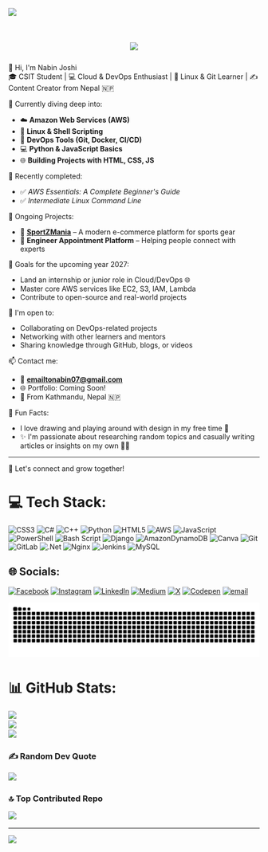 [![](https://visitcount.itsvg.in/api?id=birajkarki&icon=8&color=0)](https://visitcount.itsvg.in)

<h1 align="center">
  <a href="https://git.io/typing-svg">
    <img src="https://readme-typing-svg.herokuapp.com/?lines=Namaste+🙏;+Myself+Nabin+Joshi!;&center=true&size=30">
  </a>
</h1>


👋 Hi, I'm Nabin Joshi  
🎓 CSIT Student | 💻 Cloud & DevOps Enthusiast | 🐧 Linux & Git Learner | ✍️ Content Creator from Nepal 🇳🇵

🌱 Currently diving deep into:
- ☁️ **Amazon Web Services (AWS)**
- 🐧 **Linux & Shell Scripting**
- 🔧 **DevOps Tools (Git, Docker, CI/CD)**
- 💻 **Python & JavaScript Basics**
- 🌐 **Building Projects with HTML, CSS, JS**

📘 Recently completed:
- ✅ *AWS Essentials: A Complete Beginner's Guide*  
- ✅ *Intermediate Linux Command Line*

🚀 Ongoing Projects:
- 🛒 [**SportZMania**](#) – A modern e-commerce platform for sports gear
- 📅 **Engineer Appointment Platform** – Helping people connect with experts

🎯 Goals for the upcoming year 2027:
- Land an internship or junior role in Cloud/DevOps 🌐  
- Master core AWS services like EC2, S3, IAM, Lambda  
- Contribute to open-source and real-world projects

🤝 I'm open to:
- Collaborating on DevOps-related projects
- Networking with other learners and mentors
- Sharing knowledge through GitHub, blogs, or videos

📫 Contact me:
- 📧 **emailtonabin07@gmail.com**
- 🌐 Portfolio: Coming Soon!
- 📍 From Kathmandu, Nepal 🇳🇵

🧠 Fun Facts:
- I love drawing and playing around with design in my free time 🎨  
- ✨ I'm passionate about researching random topics and casually writing articles or insights on my own 📄🧠 

---

🔗 Let's connect and grow together!


# 💻 Tech Stack:
![CSS3](https://img.shields.io/badge/css3-%231572B6.svg?style=for-the-badge&logo=css3&logoColor=white) ![C#](https://img.shields.io/badge/c%23-%23239120.svg?style=for-the-badge&logo=csharp&logoColor=white) ![C++](https://img.shields.io/badge/c++-%2300599C.svg?style=for-the-badge&logo=c%2B%2B&logoColor=white) ![Python](https://img.shields.io/badge/python-3670A0?style=for-the-badge&logo=python&logoColor=ffdd54) ![HTML5](https://img.shields.io/badge/html5-%23E34F26.svg?style=for-the-badge&logo=html5&logoColor=white) ![AWS](https://img.shields.io/badge/AWS-%23FF9900.svg?style=for-the-badge&logo=amazon-aws&logoColor=white) ![JavaScript](https://img.shields.io/badge/javascript-%23323330.svg?style=for-the-badge&logo=javascript&logoColor=%23F7DF1E) ![PowerShell](https://img.shields.io/badge/PowerShell-%235391FE.svg?style=for-the-badge&logo=powershell&logoColor=white) ![Bash Script](https://img.shields.io/badge/bash_script-%23121011.svg?style=for-the-badge&logo=gnu-bash&logoColor=white) ![Django](https://img.shields.io/badge/django-%23092E20.svg?style=for-the-badge&logo=django&logoColor=white) ![AmazonDynamoDB](https://img.shields.io/badge/Amazon%20DynamoDB-4053D6?style=for-the-badge&logo=Amazon%20DynamoDB&logoColor=white) ![Canva](https://img.shields.io/badge/Canva-%2300C4CC.svg?style=for-the-badge&logo=Canva&logoColor=white) ![Git](https://img.shields.io/badge/git-%23F05033.svg?style=for-the-badge&logo=git&logoColor=white) ![GitLab](https://img.shields.io/badge/gitlab-%23181717.svg?style=for-the-badge&logo=gitlab&logoColor=white) ![.Net](https://img.shields.io/badge/.NET-5C2D91?style=for-the-badge&logo=.net&logoColor=white) ![Nginx](https://img.shields.io/badge/nginx-%23009639.svg?style=for-the-badge&logo=nginx&logoColor=white) ![Jenkins](https://img.shields.io/badge/jenkins-%232C5263.svg?style=for-the-badge&logo=jenkins&logoColor=white) ![MySQL](https://img.shields.io/badge/mysql-4479A1.svg?style=for-the-badge&logo=mysql&logoColor=white)



## 🌐 Socials:
[![Facebook](https://img.shields.io/badge/Facebook-%231877F2.svg?logo=Facebook&logoColor=white)](https://facebook.com/nabin.j07) [![Instagram](https://img.shields.io/badge/Instagram-%23E4405F.svg?logo=Instagram&logoColor=white)](https://instagram.com/this_is_joshi07) [![LinkedIn](https://img.shields.io/badge/LinkedIn-%230077B5.svg?logo=linkedin&logoColor=white)](https://linkedin.com/in/nabin-joshi-23ba6b267) [![Medium](https://img.shields.io/badge/Medium-12100E?logo=medium&logoColor=white)](https://medium.com/@@joshi-nabin) [![X](https://img.shields.io/badge/X-black.svg?logo=X&logoColor=white)](https://x.com/nabinjourneys) [![Codepen](https://img.shields.io/badge/Codepen-000000?logo=codepen&logoColor=white)](https://codepen.io/Nabin-Joshi-the-selector) [![email](https://img.shields.io/badge/Email-D14836?logo=gmail&logoColor=white)](mailto:emailtonabin07@gmail.com) 


<img src="https://raw.githubusercontent.com/birajkarki/birajkarki/output/snake.svg" alt="Snake animation" />


# 📊 GitHub Stats:
![](https://github-readme-stats.vercel.app/api?username=joshi-nabin&theme=dark&hide_border=false&include_all_commits=false&count_private=false)<br/>
![](https://nirzak-streak-stats.vercel.app/?user=joshi-nabin&theme=dark&hide_border=false)<br/>
![](https://github-readme-stats.vercel.app/api/top-langs/?username=joshi-nabin&theme=dark&hide_border=false&include_all_commits=false&count_private=false&layout=compact)

### ✍️ Random Dev Quote
![](https://quotes-github-readme.vercel.app/api?type=horizontal&theme=radical)

### 🔝 Top Contributed Repo
![](https://github-contributor-stats.vercel.app/api?username=joshi-nabin&limit=5&theme=dark&combine_all_yearly_contributions=true)

---
[![](https://visitcount.itsvg.in/api?id=joshi-nabin&icon=0&color=0)](https://visitcount.itsvg.in)

<!-- Proudly created with GPRM ( https://gprm.itsvg.in ) -->

